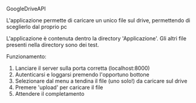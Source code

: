 GoogleDriveAPI

L'applicazione permette di caricare un unico file sul drive, permettendo di sceglierlo dal proprio pc

L'applicazione è contenuta dentro la directory 'Applicazione'. Gli altri file presenti nella directory sono dei test.

Funzionamento:
1. Lanciare il server sulla porta corretta (localhost:8000)
2. Autenticarsi e loggarsi premendo l'opportuno bottone
3. Selezionare dal menu a tendina il file (uno solo!) da caricare sul drive
4. Premere 'upload' per caricare il file
5. Attendere il completamento
